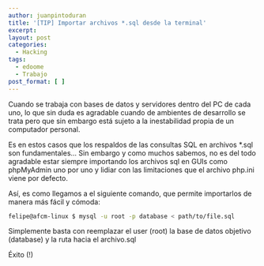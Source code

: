 ```yaml
---
author: juanpintoduran
title: '[TIP] Importar archivos *.sql desde la terminal'
excerpt:
layout: post
categories:
  - Hacking
tags:
  - edoome
  - Trabajo
post_format: [ ]
---
```


Cuando se trabaja con bases de datos y servidores dentro del PC de cada uno, lo que sin duda es agradable cuando de ambientes de desarrollo se trata pero que sin embargo está sujeto a la inestabilidad propia de un computador personal.

Es en estos casos que los respaldos de las consultas SQL en archivos *.sql son fundamentales... Sin embargo y como muchos sabemos, no es del todo agradable estar siempre importando los archivos sql en GUIs como phpMyAdmin uno por uno y lidiar con las limitaciones que el archivo php.ini viene por defecto.

Así, es como llegamos a el siguiente comando, que permite importarlos de manera más fácil y cómoda:

~~~ bash
felipe@afcm-linux $ mysql -u root -p database < path/to/file.sql
~~~

Simplemente basta con reemplazar el user (root) la base de datos objetivo (database) y la ruta hacia el archivo.sql

Éxito (!)